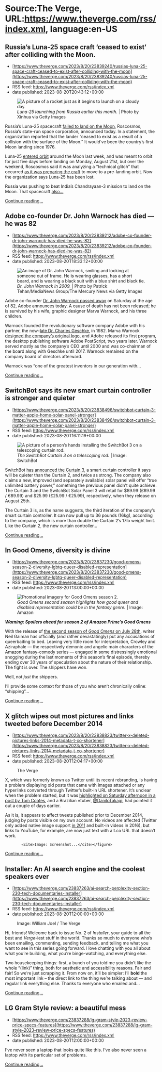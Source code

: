 # Source:The Verge, URL:https://www.theverge.com/rss/index.xml, language:en-US

## Russia’s Luna-25 space craft ‘ceased to exist’ after colliding with the Moon.
 - [https://www.theverge.com/2023/8/20/23839240/russias-luna-25-space-craft-ceased-to-exist-after-colliding-with-the-moon](https://www.theverge.com/2023/8/20/23839240/russias-luna-25-space-craft-ceased-to-exist-after-colliding-with-the-moon)
 - RSS feed: https://www.theverge.com/rss/index.xml
 - date published: 2023-08-20T20:43:12+00:00

<figure>
      <img alt="A picture of a rocket just as it begins to launch on a cloudy day." src="https://cdn.vox-cdn.com/thumbor/IXRs3xnWo-EuAKC61J7csCHRqpU=/300x0:3540x2160/1310x873/cdn.vox-cdn.com/uploads/chorus_image/image/72561655/1593481765.0.jpg" />
        <figcaption><em>Luna-25 launching from Russia earlier this month.</em> | Photo by Xinhua via Getty Images</figcaption>
    </figure>

  <p id="SsmXEm">Russia’s Luna-25 spacecraft <a href="https://www.reuters.com/business/aerospace-defense/russias-moon-mission-falters-after-problem-entering-pre-landing-orbit-2023-08-20/">failed to land on the Moon</a>, Roscosmos, Russia’s state-run space corporation, announced today. In a statement, the organization reported that the lander “ceased to exist as a result of a collision with the surface of the Moon.” It would’ve been the country’s first Moon landing since 1976.</p>
<p id="Z9aO7L">Luna-25 <a href="https://www.reuters.com/technology/space/russias-luna-25-spacecraft-enters-lunar-orbit-space-agency-2023-08-16/">entered orbit</a> around the Moon last week, and was meant to orbit for just five days before landing on Monday, August 21st, but over the weekend, Roscosmos said it was analyzing a “technical glitch” that occurred <a href="https://www.reuters.com/technology/space/russias-luna-25-spacecraft-produces-first-results-space-agency-says-2023-08-19/">as it was preparing the craft</a> to move to a pre-landing orbit. Now the organization says Luna-25 has been lost.</p>
<p id="TjB1yl">Russia was pushing to beat India’s Chandrayaan-3 mission to land on the Moon. That spacecraft <a href="https://www.theverge.com/2023/8/7/23823484/hello-there-moon">also...</a></p>
  <p>
    <a href="https://www.theverge.com/2023/8/20/23839240/russias-luna-25-space-craft-ceased-to-exist-after-colliding-with-the-moon">Continue reading&hellip;</a>
  </p>

## Adobe co-founder Dr. John Warnock has died — he was 82
 - [https://www.theverge.com/2023/8/20/23839212/adobe-co-founder-dr-john-warnock-has-died-he-was-82](https://www.theverge.com/2023/8/20/23839212/adobe-co-founder-dr-john-warnock-has-died-he-was-82)
 - RSS feed: https://www.theverge.com/rss/index.xml
 - date published: 2023-08-20T18:33:12+00:00

<figure>
      <img alt="An image of Dr. John Warnock, smiling and looking at someone out of frame. He is wearing glasses, has a short beard, and is wearing a black suit with a blue shirt and black tie." src="https://cdn.vox-cdn.com/thumbor/HilZ7o9wfcC-ZfutOM_gLQ_m-tw=/0x0:2400x1600/1310x873/cdn.vox-cdn.com/uploads/chorus_image/image/72561493/1314099276.0.jpg" />
        <figcaption><em>Dr. John Warnock in 2009.</em> | Photo by Patrick Tehan/MediaNews Group/The Mercury News via Getty Images</figcaption>
    </figure>

  <p id="TQSNeg">Adobe co-founder <a href="https://news.adobe.com/news/news-details/2023/Adobe-Co-Founder-Dr.-John-Warnock-Passes-at-82/default.aspx">Dr. John Warnock passed away</a> on Saturday at the age of 82, Adobe announces today. A cause of death has not been released; he is survived by his wife, graphic designer Marva Warnock, and his three children.</p>
<p id="Fky471">Warnock founded the revolutionary software company Adobe with his partner, the now-<a href="https://www.theverge.com/2021/4/18/22390452/charles-geschke-cofounder-adobe-inventor-pdf-obituary">late Dr. Charles Geschke</a>, in 1982. Marva Warnock <a href="https://www.theverge.com/2023/6/29/23778307/adobe-logo-wordmark-ai-marketing">designed the company’s original logo</a>, and Adobe released its first program, the desktop publishing software Adobe PostScript, two years later. Warnock served mostly as the company’s CEO until 2000 and was co-chairman of the board along with Geschke until 2017. Warnock remained on the company board of directors afterward. </p>
<p id="GPzEWC">Warnock was “one of the greatest inventors in our generation with...</p>
  <p>
    <a href="https://www.theverge.com/2023/8/20/23839212/adobe-co-founder-dr-john-warnock-has-died-he-was-82">Continue reading&hellip;</a>
  </p>

## SwitchBot says its new smart curtain controller is stronger and quieter
 - [https://www.theverge.com/2023/8/20/23838496/switchbot-curtain-3-matter-apple-home-solar-panel-stronger](https://www.theverge.com/2023/8/20/23838496/switchbot-curtain-3-matter-apple-home-solar-panel-stronger)
 - RSS feed: https://www.theverge.com/rss/index.xml
 - date published: 2023-08-20T16:11:19+00:00

<figure>
      <img alt="A picture of a person’s hands installing the SwitchBot 3 on a telescoping curtain rod." src="https://cdn.vox-cdn.com/thumbor/6F7u32AHrnazCqsXdVzTWe4lImg=/0x10:1066x721/1310x873/cdn.vox-cdn.com/uploads/chorus_image/image/72561274/curtain_3_main_image.0.png" />
        <figcaption><em>The SwitchBot Curtain 3 on a telescoping rod.</em> | Image: SwitchBot</figcaption>
    </figure>

  <p id="TZGhBJ">SwitchBot <a href="https://blog.switch-bot.com/its-now-even-better-than-ever-before-switchbot-curtain-3-is-here/">has announced the Curtain 3</a>, a smart curtain controller it says will be quieter than the Curtain 2, and twice as strong. The company also claims a new, improved (and separately available) solar panel will offer “true unlimited battery power,” something the previous panel didn’t quite achieve. The Curtain 3 and the SwitchBot Solar Panel 3 will retail for $89.99 (£89.99 / €89.99) and $25.99 (£25.99 / €25.99), respectively, when they release on August 25th.</p>
<p id="zL8xjt">The Curtain 3 is, as the name suggests, the third iteration of the company’s smart curtain controller. It can now pull up to 36 pounds (16kg), according to the company, which is more than double the Curtain 2’s 17lb weight limit. Like the Curtain 2, the new curtain controller...</p>
  <p>
    <a href="https://www.theverge.com/2023/8/20/23838496/switchbot-curtain-3-matter-apple-home-solar-panel-stronger">Continue reading&hellip;</a>
  </p>

## In Good Omens, diversity is divine
 - [https://www.theverge.com/2023/8/20/23837230/good-omens-season-2-diversity-lgbtq-queer-disabled-representation](https://www.theverge.com/2023/8/20/23837230/good-omens-season-2-diversity-lgbtq-queer-disabled-representation)
 - RSS feed: https://www.theverge.com/rss/index.xml
 - date published: 2023-08-20T13:00:00+00:00

<figure>
      <img alt="Promotional imagery for Good Omens season 2." src="https://cdn.vox-cdn.com/thumbor/_umWjPds3DVxLOtm1WMIwNdyYAs=/0x20:1920x1300/1310x873/cdn.vox-cdn.com/uploads/chorus_image/image/72560930/Good_Omen_2_hed.0.jpg" />
        <figcaption><em>Good Omens second season highlights how good queer and disabled representation could be in the fantasy genre.</em> | Image: Amazon</figcaption>
    </figure>

  <p id="kvdIGK"><em><strong>Warning: Spoilers ahead for season 2 of Amazon Prime’s Good Omens</strong></em></p>
<p id="EPMh9e">With the release of <a href="https://www.theverge.com/23807387/good-omens-season-2-review-amazon-prime-video">the second season of <em>Good Omens</em> on July 28th</a>, writer Neil Gaiman has officially (and rather devastatingly) put any accusations of queerbaiting to bed. Leaving very little room for interpretation, Crowley and Aziraphale — the respectively demonic and angelic main characters of the Amazon fantasy-comedy series — engaged in some distressingly emotional snogging during the last moments of this season’s final episode, thereby ending over 30 years of speculation about the nature of their relationship. The fight is over. The shippers have won.</p>
<p id="YScTUj">Well, not <em>just</em> the shippers.</p>
<p id="OmJtyr">I’ll provide some context for those of you who aren’t chronically online: “shipping”...</p>
  <p>
    <a href="https://www.theverge.com/2023/8/20/23837230/good-omens-season-2-diversity-lgbtq-queer-disabled-representation">Continue reading&hellip;</a>
  </p>

## X glitch wipes out most pictures and links tweeted before December 2014
 - [https://www.theverge.com/2023/8/20/23838823/twitter-x-deleted-pictures-links-2014-metadata-t-co-shortener](https://www.theverge.com/2023/8/20/23838823/twitter-x-deleted-pictures-links-2014-metadata-t-co-shortener)
 - RSS feed: https://www.theverge.com/rss/index.xml
 - date published: 2023-08-20T12:04:17+00:00

<figure>
      <img alt="" src="https://cdn.vox-cdn.com/thumbor/NKH-MNfJFaiGCgS-foiRNI5UQzw=/0x0:3001x2001/1310x873/cdn.vox-cdn.com/uploads/chorus_image/image/72560899/STK160_X_Twitter_006.0.jpg" />
        <figcaption>The Verge</figcaption>
    </figure>

  <p id="zgZDfV">X, which was formerly known as Twitter until its recent rebranding, is having a problem displaying old posts that came with images attached or any hyperlinks converted through Twitter’s built-in URL shortener. It’s unclear when the problem started, but it was <a href="https://twitter.com/tomcoates/status/1692922211416334597">highlighted on Saturday afternoon in a post by Tom Coates</a>, and a Brazilian vtuber, <a href="https://twitter.com/DaniloTakagi/status/1692256500700299436">@DaniloTakagi,</a> had pointed it out a couple of days earlier. </p>
<p id="n5UAsT">As it is, it appears to affect tweets published prior to December 2014, judging by posts visible on my own account. No videos are affected (Twitter only added native image support <a href="https://www.theverge.com/2012/12/11/3756054/twitter-in-house-image-hosting-blobstore">in 2011</a> and built-in videos in 2016), but links to YouTube, for example, are now just text with a t.co URL that doesn’t work.</p>
<div class="c-float-left c-float-hang">  <figure class="e-image">
        
      <cite>Image: Screenshot...</cite></figure>
</div>
  <p>
    <a href="https://www.theverge.com/2023/8/20/23838823/twitter-x-deleted-pictures-links-2014-metadata-t-co-shortener">Continue reading&hellip;</a>
  </p>

## Installer: An AI search engine and the coolest speakers ever
 - [https://www.theverge.com/23837263/ai-search-perplexity-section-230-tech-documentaries-installer](https://www.theverge.com/23837263/ai-search-perplexity-section-230-tech-documentaries-installer)
 - RSS feed: https://www.theverge.com/rss/index.xml
 - date published: 2023-08-20T12:00:00+00:00

<figure>
      <img alt="" src="https://cdn.vox-cdn.com/thumbor/4aS9llK7l9Pu9LIHnb2I5hgFRqw=/0x0:3000x2000/1310x873/cdn.vox-cdn.com/uploads/chorus_image/image/72560887/Installer_Site_Post_01.0.jpg" />
        <figcaption>Image: William Joel / The Verge</figcaption>
    </figure>

  <p id="MUkCMx">Hi, friends! Welcome back to issue No. 2 of <em>Installer</em>, your guide to all the best and <em>Verge</em>-iest stuff in the world. Thanks so much to everyone who’s been emailing, commenting, sending feedback, and telling me what you want to see in this series going forward. I love chatting with you all about what you’re building, what you’re binge-watching, and everything else. </p>
<p id="lgJv0b">Two housekeeping things: first, a bunch of you told me you didn’t like the whole “(link)” thing, both for aesthetic and accessibility reasons. Fair and fair! So we’re just scrapping it. From now on, it’ll be simpler: I’ll <strong>bold </strong>the most important link – the direct link to the thing we’re talking about — and regular link everything else. Thanks to everyone who emailed and...</p>
  <p>
    <a href="https://www.theverge.com/23837263/ai-search-perplexity-section-230-tech-documentaries-installer">Continue reading&hellip;</a>
  </p>

## LG Gram Style review: a beautiful mess
 - [https://www.theverge.com/23837288/lg-gram-style-2023-review-price-specs-features](https://www.theverge.com/23837288/lg-gram-style-2023-review-price-specs-features)
 - RSS feed: https://www.theverge.com/rss/index.xml
 - date published: 2023-08-20T12:00:00+00:00

<p>I’ve never seen a laptop that looks quite like this. I’ve also never seen a laptop with its particular set of problems.</p>
  <p>
    <a href="https://www.theverge.com/23837288/lg-gram-style-2023-review-price-specs-features">Continue reading&hellip;</a>
  </p>

